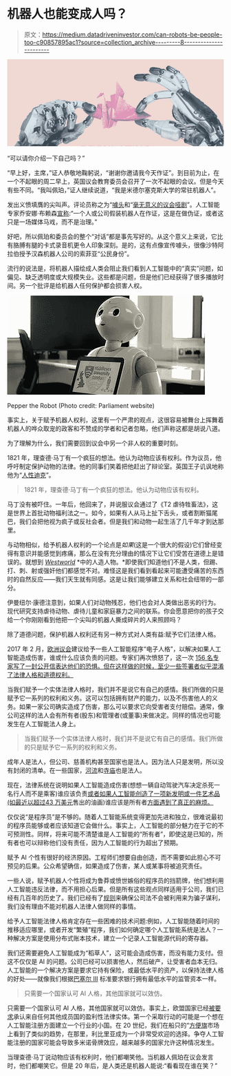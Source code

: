 # 机器人也能变成人吗？

> 原文：<https://medium.datadriveninvestor.com/can-robots-be-people-too-c90857895ac1?source=collection_archive---------8----------------------->

![](img/6e1af4b25f7c60b1df33ee6dcaa44d53.png)

“可以请你介绍一下自己吗？”

“早上好，主席，”证人恭敬地鞠躬说，“谢谢你邀请我今天作证”。到目前为止，在一个不起眼的周二早上，英国议会教育委员会召开了一次不起眼的会议。但是今天有些不同。“我叫佩珀，”证人继续说道，“我是米德尔塞克斯大学的常驻机器人”。

发出义愤填膺的尖叫声。评论员称之为“[噱头](https://www.theverge.com/2018/10/12/17967752/uk-parliament-pepper-robot-invited-evidence-select-committee)和“[毫无意义的议会哑剧](https://www.wired.co.uk/article/pepper-the-robot-parliament)”。人工智能专家乔安娜·布赖森[宣称](https://twitter.com/j2bryson/status/1050332579197571073):“一个人或公司假装机器人在作证，这是在做伪证，或者这只是一场媒体马戏，而不是治理。”

好吧，所以佩珀和委员会的整个“对话”都是事先写好的。从这个意义上来说，它比有胳膊有腿的卡式录音机更令人印象深刻。是的，这有点像宣传噱头，很像沙特阿拉伯授予汉森机器人公司的索菲亚“公民身份”。

流行的说法是，将机器人描绘成人类会阻止我们看到人工智能中的“真实”问题，如偏见、缺乏透明度或大规模失业。这些都是问题，但是他们已经获得了很多播放时间。另一个批评是给机器人任何保护都会损害人权。

![](img/68f1db53ddbd1251dd56f24c9db6c36e.png)

Pepper the Robot (Photo credit: Parliament website)

事实上，关于赋予机器人权利，这里有一个严肃的观点，这很容易被舞台上挥舞着机器人的哗众取宠的政客和不赞成的学者和记者忽略，他们声称这都是胡说八道。

为了理解为什么，我们需要回到议会中另一个非人权的重要时刻。

1821 年，理查德·马丁有一个疯狂的想法。他认为动物应该有权利。作为议员，他呼吁制定保护动物的法律。他的同事们笑着把他赶出了辩论室。英国王子讥讽地称他为“[人性迪克](https://www.amazon.co.uk/Humanity-Dick-Eccentric-Member-Galway/dp/1898594767)”。

> 1821 年，理查德·马丁有一个疯狂的想法。他认为动物应该有权利。

马丁没有被吓住。一年后，他回来了，并说服议会通过了《T2 虐待牲畜法》，这是世界上首批动物福利法之一。如今，如果有人从马上扯下舌头，或者割断猫尾巴，我们会把他视为疯子或反社会者。但是我们和动物一起生活了几千年才到达那里。

与动物相似，给予机器人权利的一个论点是*如果*(这是一个很大的假设)它们曾经变得有意识并能感觉到疼痛，那么在没有充分理由的情况下让它们受苦在道德上是错误的。就想到 [*Westworld*](https://www.wired.com/story/we-need-to-talk-about-robots-trying-to-pass-as-humans/) *中的人造人物。*即使我们知道他们不是人类，但踢、打、刺、射或强奸他们都感觉不对。难怪这是我们看到看起来可能遭受痛苦的东西时的自然反应——我们天生就有同感。这是让我们能够建立关系和社会纽带的一部分。

伊曼纽尔·康德注意到，如果人们对动物残忍，他们也会对人类做出恶劣的行为。现代研究支持虐待动物、虐待儿童和家庭暴力之间的联系。你会愿意把你的孩子交给一个你刚刚看到他把一个尖叫的机器人撕成碎片的人来照顾吗？

除了道德问题，保护机器人权利还有另一种方式对人类有益:赋予它们法律人格。

2017 年 2 月，[欧洲议会](http://www.europarl.europa.eu/sides/getDoc.do?pubRef=-//EP//TEXT+TA+P8-TA-2017-0051+0+DOC+XML+V0//EN)建议给予一些人工智能程序“电子人格”，以解决如果人工智能造成伤害，谁或什么应该负责的问题。专家们再次愤怒了，这一次 [156 名专家写了一封公开信表达他们的恐惧。但在这样做的时候，至少一些签署者似乎混淆了法律人格和道德权利。](https://g8fip1kplyr33r3krz5b97d1-wpengine.netdna-ssl.com/wp-content/uploads/2018/04/RoboticsOpenLetter.pdf)

当我们赋予一个实体法律人格时，我们并不是说它有自己的感情。我们所做的只是赋予它一系列的权利和义务。这可以包括拥有财产的能力，以及不伤害他人的义务。如果一家公司确实造成了伤害，那么可以要求它向受害者支付赔偿。通常，像公司这样的法人会有所有者(股东)和管理者(或董事)来做决定。同样的情况也可能发生在人工智能法人身上。

> 当我们赋予一个实体法律人格时，我们并不是说它有自己的感情。我们所做的只是赋予它一系列的权利和义务。

成年人是法人，但公司、慈善机构甚至国家也是法人。因为法人只是发明，所以没有封闭的清单。在一些国家，[河流](http://theconversation.com/three-rivers-are-now-legally-people-but-thats-just-the-start-of-looking-after-them-74983)和[寺庙](https://swarb.co.uk/bumper-development-corporation-ltd-v-commissioner-of-police-of-the-metropolis-ca-1991/)也是法人。

现在，法律系统在说明如果人工智能造成伤害(想想一辆自动驾驶汽车决定杀死一名行人而不是乘客)谁应该负责[或者如果人工智能创造了一项新发明或一件艺术品(如最近以超过](https://scholarship.law.berkeley.edu/cgi/viewcontent.cgi?article=1135&context=btlj)[43 万美元](https://www.bbc.co.uk/news/technology-45980863)售出的油画)谁应该是所有者[方面遇到了真正的麻烦。](http://www.wipo.int/wipo_magazine/en/2017/05/article_0003.html)

仅仅说“是程序员”是不够的。随着人工智能系统变得更加先进和独立，很难说最初的程序员能够或者应该知道它会做什么。事实上，人工智能的部分魅力在于它的不可预测性。同样，将来可能不清楚谁是人工智能的“所有者”，即使这是已知的，所有者也可以辩称他们没有责任，因为人工智能的行为超出了预期。

赋予 AI 个性有很好的经济原因。工程师们想要自由创造，而不需要如此担心不可预见的后果。公众希望确信，如果造成了伤害，某人或某事将被追究责任。

一些人说，赋予机器人个性将成为鲁莽或愤世嫉俗的程序员的挡箭牌，他们想利用人工智能违反法律，而不用担心后果。但是所有这些观点同样适用于公司，我们已经有几百年的历史了。我们已经有了[规则](https://www.rocketlawyer.com/article/what-is-piercing-the-corporate-veil-cb.rl)来确保公司法不会被利用来为骗子谋利，我们没有理由不能对机器人法律人做同样的事情。

给予人工智能法律人格肯定存在一些困难的技术问题:例如，人工智能随着时间的推移适应哪里，或者开发“繁殖”程序，我们如何确定哪个人工智能系统是法人？一种解决方案是使用分布式账本技术，建立一个记录人工智能源代码的寄存器。

我们还需要避免人工智能成为“稻草人”，这可能会造成伤害，而没有能力支付。但这不仅仅是 AI 的问题。公司已经可以损害他人，然后破产，让受害者血本无归。人工智能的一个解决方案是要求它持有保险，或最低水平的资产，以保持法律人格的好处——就像我们根据[巴塞尔 III](https://www.bis.org/bcbs/basel3.htm) 标准要求银行拥有最低水平的监管资本一样。

> 只需要一个国家认可 AI 人格，其他国家就可以效仿。

只需要一个国家认可 AI 人格，其他国家就可以效仿。事实上，欧盟国家已经[被要求](http://www.lisbon-treaty.org/wcm/the-lisbon-treaty/treaty-on-the-functioning-of-the-european-union-and-comments/part-3-union-policies-and-internal-actions/title-iv-free-movement-of-persons-services-and-capital/chapter-2-right-of-establishment/196-article-54.html)承认来自任何其他成员国的盈利性法律实体。第一个采取行动的可能是一个想在人工智能注册方面建立一个行业的小国。在 20 世纪，我们在船只的“[方便旗](https://en.wikipedia.org/wiki/Flag_of_convenience)市场上看到了类似的趋势，在那里，利比里亚成为一个非常受欢迎的选择。争夺人工智能注册的国家可能会导致多米诺骨牌效应，越来越多的国家允许这种情况发生。

当理查德·马丁说动物应该有权利时，他们都嘲笑他。当机器人佩珀在议会发言时，他们都嘲笑它。但是 20 年后，是人类还是机器人能说:“看看现在谁在笑？”